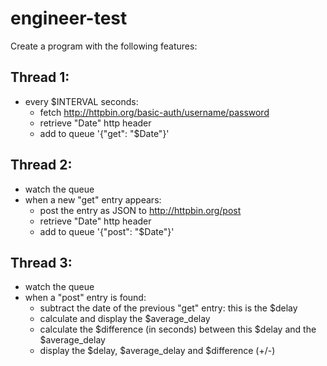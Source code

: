 # engineer-test

Create a program with the following features:

## Thread 1:
  - every $INTERVAL seconds:
    - fetch http://httpbin.org/basic-auth/username/password
    - retrieve "Date" http header
    - add to queue '{"get": "$Date"}'

## Thread 2:
  - watch the queue
  - when a new "get" entry appears:
    - post the entry as JSON to http://httpbin.org/post
    - retrieve "Date" http header
    - add to queue '{"post": "$Date"}'

## Thread 3:
  - watch the queue
  - when a "post" entry is found:
    - subtract the date of the previous "get" entry: this is the $delay
    - calculate and display the $average_delay
    - calculate the $difference (in seconds) between this $delay and the $average_delay
    - display the $delay, $average_delay and $difference (+/-)

